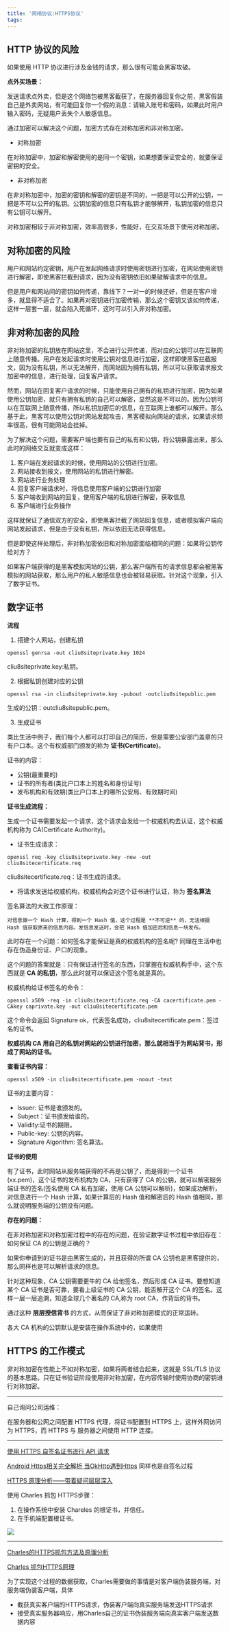```yaml
---
title: '网络协议:HTTPS协议'
tags:
---
```




## HTTP 协议的风险


如果使用 HTTP 协议进行涉及金钱的请求，那么很有可能会黑客攻破。

**点外买场景：**

发送请求点外卖，但是这个网络包被黑客截获了，在服务器回复你之前，黑客假装自己是外卖网站，有可能回复你一个假的消息：请输入账号和密码，如果此时用户输入密码，无疑用户丢失个人敏感信息。


通过加密可以解决这个问题，加密方式存在对称加密和非对称加密。

* 对称加密

在对称加密中，加密和解密使用的是同一个密钥，如果想要保证安全的，就要保证密钥的安全。

* 非对称加密

在非对称加密中，加密的密钥和解密的密钥是不同的，一把是可以公开的公钥，一把是不可以公开的私钥。公钥加密的信息只有私钥才能够解开，私钥加密的信息只有公钥可以解开。


对称加密相较于非对称加密，效率高很多，性能好，在交互场景下使用对称加密。


## 对称加密的风险

用户和网站约定密钥，用户在发起网络请求时使用密钥进行加密，在网站使用密钥进行解密，即使黑客拦截到请求，因为没有密钥依旧如果破解请求中的信息。

但是用户和网站间的密钥如何传递，靠线下？一对一的时候还好，但是在客户增多，就显得不适合了。如果再对密钥进行加密传输，那么这个密钥又该如何传递，这样一层套一层，就会陷入死循环，这时可以引入非对称加密。


## 非对称加密的风险


非对称加密的私钥放在网站这里，不会进行公开传递，而对应的公钥可以在互联网上随意传播。用户在发起请求时使用公钥对信息进行加密，这样即使黑客拦截报文，因为没有私钥，所以无法解开，而网站因为拥有私钥，所以可以获取请求报文加密中的信息，进行处理，回复客户请求。

然而，网站在回复客户请求的时候，只能使用自己拥有的私钥进行加密，因为如果使用公钥加密，就只有拥有私钥的自己可以解密，显然这是不可以的。因为公钥可以在互联网上随意传播，所以私钥加密后的信息，在互联网上谁都可以解开。那么基于此，黑客可以使用公钥对网站发起攻击，黑客模拟向网站的请求，如果请求频率很高，很有可能网站会挂掉。


为了解决这个问题，需要客户端也要有自己的私有和公钥，将公钥暴露出来，那么此时的网络交互就变成这样：

1. 客户端在发起请求的时候，使用网站的公钥进行加密。
2. 网站接收到报文，使用网站的私钥进行解密。
3. 网站进行业务处理
4. 回复客户端请求时，将信息使用客户端的公钥进行加密
5. 客户端收到网站的回复，使用客户端的私钥进行解密，获取信息
6. 客户端进行业务操作

这样就保证了通信双方的安全，即使黑客拦截了网站回复信息，或者模拟客户端向网站发起请求，但是由于没有私钥，所以依旧无法获得信息。


但是即使这样处理后，非对称加密依旧和对称加密面临相同的问题：如果将公钥传给对方？

如果客户端获得的是黑客模拟网站的公钥，那么客户端所有的请求信息都会被黑客模拟的网站获取，那么用户的私人敏感信息也会被轻易获取。针对这个现象，引入了数字证书。


## 数字证书

**流程**

1. 搭建个人网站，创建私钥

```
openssl genrsa -out cliu8siteprivate.key 1024
```

cliu8siteprivate.key:私钥。

2. 根据私钥创建对应的公钥

```
openssl rsa -in cliu8siteprivate.key -pubout -outcliu8sitepublic.pem
```
生成的公钥：outcliu8sitepublic.pem。

3. 生成证书

类比生活中例子，我们每个人都可以打印自己的简历，但是需要公安部门盖章的只有户口本。这个有权威部门颁发的称为 **证书(Certificate)**。

证书的内容：

* 公钥(最重要的) 
* 证书的所有者(类比户口本上的姓名和身份证号)
* 发布机构和有效期(类比户口本上的哪所公安局、有效期时间)

**证书生成流程：**

生成一个证书需要发起一个请求，这个请求会发给一个权威机构去认证，这个权威机构称为 CA(Certificate Authority)。

* 证书生成请求：
```
openssl req -key cliu8siteprivate.key -new -out cliu8sitecertificate.req
```

cliu8sitecertificate.req：证书生成的请求。

* 将请求发送给权威机构，权威机构会对这个证书进行认证，称为 **签名算法**


签名算法的大致工作原理：

    对信息做一个 Hash 计算，得到一个 Hash 值，这个过程是 **不可逆** 的，无法根据 Hash 值获取原来的信息内容。发信息发送时，会把 Hash 值加密后和信息一块发布。


此时存在一个问题：如何签名才能保证是真的权威机构的签名呢? 同理在生活中也存在伪造身份证、户口的现象。

这个问题的答案就是：只有保证进行签名的东西，只掌握在权威机构手中，这个东西就是 **CA 的私钥**，那么此时就可以保证这个签名就是真的。


权威机构给证书签名的命令：

```
openssl x509 -req -in cliu8sitecertificate.req -CA cacertificate.pem -CAkey caprivate.key -out cliu8sitecertificate.pem
```
这个命令会返回 Signature ok，代表签名成功，cliu8sitecertificate.pem：签过名的证书。

**权威机构 CA 用自己的私钥对网站的公钥进行加密，那么就相当于为网站背书，形成了网站的证书。**


**查看证书内容：**

```
openssl x509 -in cliu8sitecertificate.pem -noout -text 
```

证书的主要内容：

* Issuer: 证书是谁颁发的。
* Subject：证书颁发给谁的。
* Validity:证书的期限。
* Public-key: 公钥的内容。
* Signature Algorithm: 签名算法。

**证书的使用**

有了证书，此时网站从服务端获得的不再是公钥了，而是得到一个证书(xx.pem)，这个证书的发布机构为 CA，只有获得了 CA 的公钥，就可以解密服务端证书的签名(签名使用 CA 私有加密，使用 CA 公钥可以解析)，如果成功解析，对信息进行一个 Hash 计算，如果计算后的 Hash 值和解密后的 Hash 值相同，那么就说明服务端的公钥没有问题。


**存在的问题：**

在非对称加密和对称加密过程中的存在的问题，在验证数字证书过程中依旧存在：如何保证 CA 的公钥是正确的？

如果你申请到的证书是由黑客生成的，并且获得的所谓 CA 公钥也是黑客提供的，那么同样也是可以解析请求的信息。

针对这种现象，CA 公钥需要更牛的 CA 给他签名，然后形成 CA 证书。要想知道某个 CA 证书是否可靠，要看上级证书的 CA 公钥，能否解开这个 CA 的签名。这样一层一层追溯，知道全球几个著名的 CA,称为 root CA，作背后的背书。

通过这种 **层层授信背书** 的方式，从而保证了非对称加密模式的正常运转。



各大 CA 机构的公钥默认是安装在操作系统中的，如果使用 


## HTTPS 的工作模式

非对称加密在性能上不如对称加密，如果将两者结合起来，这就是 SSL/TLS 协议的基本思路。只在证书验证阶段使用非对称加密，在内容传输时使用协商的密钥进行对称加密。











---

自己询问公司运维：

在服务器和公网之间配置 HTTPS 代理，将证书配置到 HTTPS 上，这样外网访问为 HTTPS，而 HTTPS 与 服务器之间使用 HTTP 连接。



---


[使用 HTTPS 自签名证书进行 API 请求](https://yq.aliyun.com/articles/655544)

[Android Https相关完全解析 当OkHttp遇到Https](https://blog.csdn.net/lmj623565791/article/details/48129405) 同样也是自签名过程

[HTTPS 原理分析——带着疑问层层深入](https://mp.weixin.qq.com/s/l7cftdHC_FO9VYiV5HBrDg)


使用 Charles 抓包 HTTPS步骤：

1. 在操作系统中安装 Chareles 的根证书，并信任。
2. 在手机端配置根证书。

![](/source/images/2019_12_10_01.png)

---

[Charles的HTTPS抓包方法及原理分析](https://www.jianshu.com/p/870451cb4eb0)

[Charles 抓包HTTPS原理](https://www.jianshu.com/p/f504848d62e0)


为了实现这个过程的数据获取，Charles需要做的事情是对客户端伪装服务端，对服务端伪装客户端，具体

* 截获真实客户端的HTTPS请求，伪装客户端向真实服务端发送HTTPS请求
* 接受真实服务器响应，用Charles自己的证书伪装服务端向真实客户端发送数据内容
